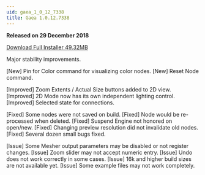 ```yaml
---
uid: gaea_1_0_12_7338
title: Gaea 1.0.12.7338
---
```



**Released on 29 December 2018**

<a href="http://viridian.quadspinner.com/gaea/Gaea-1.0.12.7338.msi?key=DC00">Download Full Installer 49.32MB</a> <br>


<div class="release-note">

Major stability improvements.

[New] Pin for Color command for visualizing color nodes.
[New] Reset Node command.

[Improved] Zoom Extents / Actual Size buttons added to 2D view.
[Improved] 2D Mode now has its own independent lighting control.
[Improved] Selected state for connections.

[Fixed] Some nodes were not saved on build.
[Fixed] Node would be re-processed when deleted.
[Fixed] Suspend Engine not honored on open/new.
[Fixed] Changing preview resolution did not invalidate old nodes.
[Fixed] Several dozen small bugs fixed.

[Issue] Some Mesher output parameters may be disabled or not register changes.
[Issue] Zoom slider may not accept numeric entry.
[Issue] Undo does not work correctly in some cases.
[Issue] 16k and higher build sizes are not available yet.
[Issue] Some example files may not work completely.

</div>
